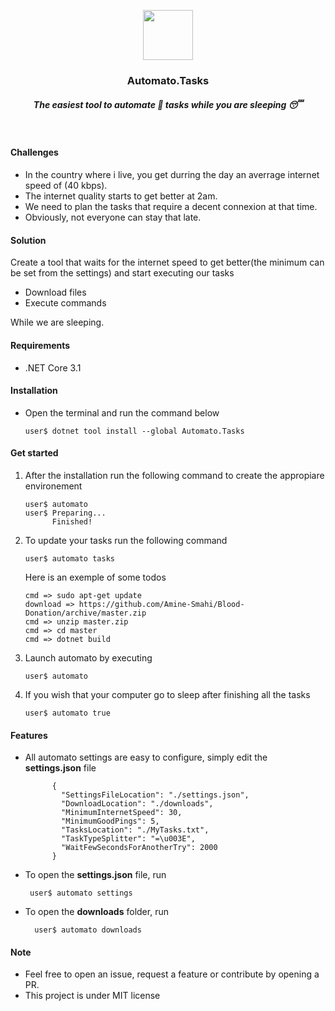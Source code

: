 <p align="center">
      <img src="https://api.nuget.org/v3-flatcontainer/automato.tasks/1.0.0/icon" height="80"/>
</p>
<h3 align="center">Automato.Tasks</h3>
<h5 align="center">The easiest tool to automate 🤖 tasks while you are sleeping 😴</h5>
<br/>

#### Challenges
* In the country where i live, you get durring the day an averrage internet speed of (40 kbps).
* The internet quality starts to get better at 2am.
* We need to plan the tasks that require a decent connexion at that time.
* Obviously, not everyone can stay that late.
#### Solution
Create a tool that waits for the internet speed to get better(the minimum can be set from the settings) and start executing our tasks
- Download files 
- Execute commands

While we are sleeping.
#### Requirements 
* .NET Core 3.1
#### Installation
* Open the terminal and run the command below
  
      user$ dotnet tool install --global Automato.Tasks
      
#### Get started
1) After the installation run the following command to create the appropiare environement

       user$ automato
       user$ Preparing...
             Finished!
2) To update your tasks run the following command

       user$ automato tasks
      Here is an exemple of some todos
      
       cmd => sudo apt-get update
       download => https://github.com/Amine-Smahi/Blood-Donation/archive/master.zip
       cmd => unzip master.zip
       cmd => cd master
       cmd => dotnet build

3) Launch automato by executing

       user$ automato
4) If you wish that your computer go to sleep after finishing all the tasks

       user$ automato true

#### Features
- All automato settings are easy to configure, simply edit the <b>settings.json</b> file

            {
              "SettingsFileLocation": "./settings.json",
              "DownloadLocation": "./downloads",
              "MinimumInternetSpeed": 30,
              "MinimumGoodPings": 5,
              "TasksLocation": "./MyTasks.txt",
              "TaskTypeSplitter": "=\u003E",
              "WaitFewSecondsForAnotherTry": 2000
            }
- To open the <b>settings.json</b> file, run

       user$ automato settings
- To open the <b>downloads</b> folder, run

        user$ automato downloads

#### Note
* Feel free to open an issue, request a feature or contribute by opening a PR.
* This project is under MIT license

